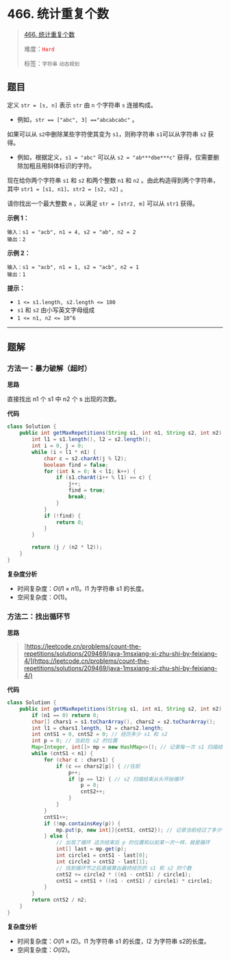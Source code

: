 # 466. 统计重复个数

> [466. 统计重复个数](https://leetcode.cn/problems/count-the-repetitions/)
>
> 难度：<font color=red>`Hard`</font>
>
> 标签：`字符串` `动态规划`

## 题目

定义 `str = [s, n]` 表示 `str` 由 `n` 个字符串 `s` 连接构成。

* 例如，`str == ["abc", 3] =="abcabcabc"` 。

如果可以从 `s2`中删除某些字符使其变为 `s1`，则称字符串 `s1`可以从字符串 `s2` 获得。

* 例如，根据定义，`s1 = "abc"` 可以从 `s2 = "ab***dbe***c"` 获得，仅需要删除加粗且用斜体标识的字符。

现在给你两个字符串 `s1` 和 `s2` 和两个整数 `n1` 和 `n2` 。由此构造得到两个字符串，其中 `str1 = [s1, n1]`、`str2 = [s2, n2]` 。

请你找出一个最大整数 `m` ，以满足 `str = [str2, m]` 可以从 `str1` 获得。

**示例 1：**

```
输入：s1 = "acb", n1 = 4, s2 = "ab", n2 = 2
输出：2
```

**示例 2：**

```
输入：s1 = "acb", n1 = 1, s2 = "acb", n2 = 1
输出：1
```

**提示：**

* `1 <= s1.length, s2.length <= 100`
* `s1` 和 `s2` 由小写英文字母组成
* `1 <= n1, n2 <= 10^6`

--------------------

## 题解

### 方法一：暴力破解（超时）

**思路**

直接找出 n1 个 s1 中 n2 个 s 出现的次数。

**代码**

```java
class Solution {
    public int getMaxRepetitions(String s1, int n1, String s2, int n2) {
        int l1 = s1.length(), l2 = s2.length();
        int i = 0, j = 0;
        while (i < l1 * n1) {
            char c = s2.charAt(j % l2);
            boolean find = false;
            for (int k = 0; k < l1; k++) {
                if (s1.charAt(i++ % l1) == c) {
                    j++;
                    find = true;
                    break;
                }
            }
            if (!find) {
                return 0;
            }
        }

        return (j / (n2 * l2));
    }
}
```

**复杂度分析**

- 时间复杂度：$O(l1 \times  n1)$。l1 为字符串 s1 的长度。
- 空间复杂度：$O(1)$。

### 方法二：找出循环节

**思路**

> [https://leetcode.cn/problems/count-the-repetitions/solutions/209469/java-1msxiang-xi-zhu-shi-by-feixiang-4/](https://leetcode.cn/problems/count-the-repetitions/solutions/209469/java-1msxiang-xi-zhu-shi-by-feixiang-4/)

**代码**

```java
class Solution {
    public int getMaxRepetitions(String s1, int n1, String s2, int n2) {
        if (n1 == 0) return 0;
        char[] chars1 = s1.toCharArray(), chars2 = s2.toCharArray();
        int l1 = chars1.length, l2 = chars2.length;
        int cntS1 = 0, cntS2 = 0; // 经历多少 s1 和 s2
        int p = 0; // 当前在 s2 的位置
        Map<Integer, int[]> mp = new HashMap<>(); // 记录每一次 s1 扫描结束后当前的状态，寻找循环
        while (cntS1 < n1) {
            for (char c : chars1) {
                if (c == chars2[p]) { //往前
                    p++;
                    if (p == l2) { // s2 扫描结束从头开始循环
                        p = 0;
                        cntS2++;
                    }
                }
            }
            cntS1++;
            if (!mp.containsKey(p)) {
                mp.put(p, new int[]{cntS1, cntS2}); // 记录当前经过了多少个 s1 和 s2
            } else {
                // 出现了循环 这次结束后 p 的位置和以前某一次一样，就是循环
                int[] last = mp.get(p);
                int circle1 = cntS1 - last[0];
                int circle2 = cntS2 - last[1];
                // 找到循环节之后直接算出最终经历的 s1 和 s2 的个数
                cntS2 += circle2 * ((n1 - cntS1) / circle1);
                cntS1 = cntS1 + ((n1 - cntS1) / circle1) * circle1;
            }
        }
        return cntS2 / n2;
    }
}
```

**复杂度分析**

- 时间复杂度：$O(l1 \times  l2)$。l1 为字符串 s1 的长度，l2 为字符串 s2的长度。
- 空间复杂度：$O(l2)$。
